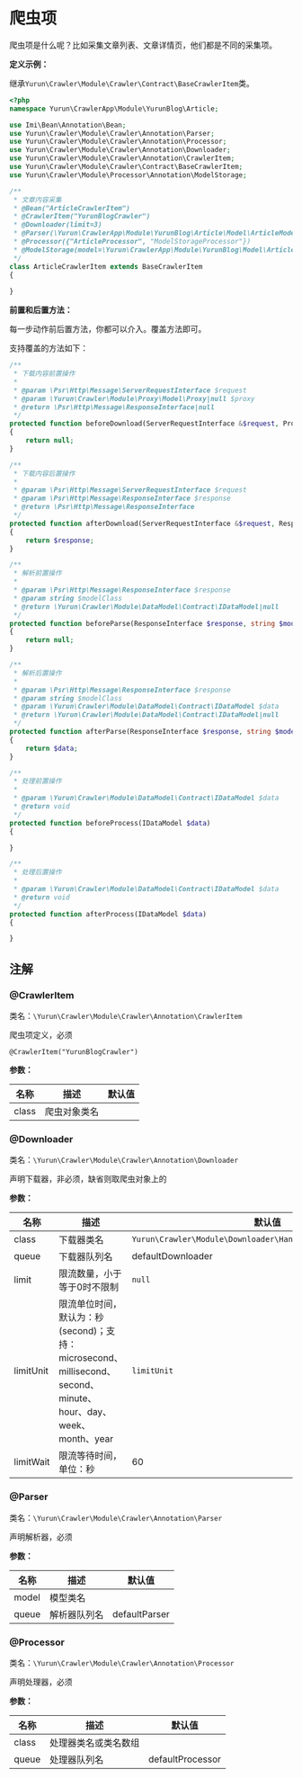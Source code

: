 # 爬虫项

爬虫项是什么呢？比如采集文章列表、文章详情页，他们都是不同的采集项。

**定义示例：**

继承`Yurun\Crawler\Module\Crawler\Contract\BaseCrawlerItem`类。

```php
<?php
namespace Yurun\CrawlerApp\Module\YurunBlog\Article;

use Imi\Bean\Annotation\Bean;
use Yurun\Crawler\Module\Crawler\Annotation\Parser;
use Yurun\Crawler\Module\Crawler\Annotation\Processor;
use Yurun\Crawler\Module\Crawler\Annotation\Downloader;
use Yurun\Crawler\Module\Crawler\Annotation\CrawlerItem;
use Yurun\Crawler\Module\Crawler\Contract\BaseCrawlerItem;
use Yurun\Crawler\Module\Processor\Annotation\ModelStorage;

/**
 * 文章内容采集
 * @Bean("ArticleCrawlerItem")
 * @CrawlerItem("YurunBlogCrawler")
 * @Downloader(limit=3)
 * @Parser(\Yurun\CrawlerApp\Module\YurunBlog\Article\Model\ArticleModel::class)
 * @Processor({"ArticleProcessor", "ModelStorageProcessor"})
 * @ModelStorage(model=\Yurun\CrawlerApp\Module\YurunBlog\Model\Article::class, uniqueFields={"title"})
 */
class ArticleCrawlerItem extends BaseCrawlerItem
{
    
}
```

**前置和后置方法：**

每一步动作前后置方法，你都可以介入。覆盖方法即可。

支持覆盖的方法如下：

```php
/**
 * 下载内容前置操作
 *
 * @param \Psr\Http\Message\ServerRequestInterface $request
 * @param \Yurun\Crawler\Module\Proxy\Model\Proxy|null $proxy
 * @return \Psr\Http\Message\ResponseInterface|null
 */
protected function beforeDownload(ServerRequestInterface &$request, Proxy &$proxy = null): ?ResponseInterface
{
    return null;
}

/**
 * 下载内容后置操作
 *
 * @param \Psr\Http\Message\ServerRequestInterface $request
 * @param \Psr\Http\Message\ResponseInterface $response
 * @return \Psr\Http\Message\ResponseInterface
 */
protected function afterDownload(ServerRequestInterface &$request, ResponseInterface $response): ResponseInterface
{
    return $response;
}

/**
 * 解析前置操作
 *
 * @param \Psr\Http\Message\ResponseInterface $response
 * @param string $modelClass
 * @return \Yurun\Crawler\Module\DataModel\Contract\IDataModel|null
 */
protected function beforeParse(ResponseInterface $response, string $modelClass): ?IDataModel
{
    return null;
}

/**
 * 解析后置操作
 *
 * @param \Psr\Http\Message\ResponseInterface $response
 * @param string $modelClass
 * @param \Yurun\Crawler\Module\DataModel\Contract\IDataModel $data
 * @return \Yurun\Crawler\Module\DataModel\Contract\IDataModel|null
 */
protected function afterParse(ResponseInterface $response, string $modelClass, IDataModel $data): IDataModel
{
    return $data;
}

/**
 * 处理前置操作
 *
 * @param \Yurun\Crawler\Module\DataModel\Contract\IDataModel $data
 * @return void
 */
protected function beforeProcess(IDataModel $data)
{

}

/**
 * 处理后置操作
 *
 * @param \Yurun\Crawler\Module\DataModel\Contract\IDataModel $data
 * @return void
 */
protected function afterProcess(IDataModel $data)
{

}
```

## 注解

### @CrawlerItem

类名：`\Yurun\Crawler\Module\Crawler\Annotation\CrawlerItem`

爬虫项定义，必须

`@CrawlerItem("YurunBlogCrawler")`

**参数：**

名称 | 描述 | 默认值
-|-|-
class|爬虫对象类名|

### @Downloader

类名：`\Yurun\Crawler\Module\Crawler\Annotation\Downloader`

声明下载器，非必须，缺省则取爬虫对象上的

**参数：**

名称 | 描述 | 默认值
-|-|-
class|下载器类名|`Yurun\Crawler\Module\Downloader\Handler\YurunHttpDownloader`
queue|下载器队列名|defaultDownloader
limit|限流数量，小于等于0时不限制|`null`
limitUnit|限流单位时间，默认为：秒(second)；支持：microsecond、millisecond、second、minute、hour、day、week、month、year|`limitUnit`
limitWait|限流等待时间，单位：秒|60

### @Parser

类名：`\Yurun\Crawler\Module\Crawler\Annotation\Parser`

声明解析器，必须

**参数：**

名称 | 描述 | 默认值
-|-|-
model|模型类名|
queue|解析器队列名|defaultParser

### @Processor

类名：`\Yurun\Crawler\Module\Crawler\Annotation\Processor`

声明处理器，必须

**参数：**

名称 | 描述 | 默认值
-|-|-
class|处理器类名或类名数组|
queue|处理器队列名|defaultProcessor
